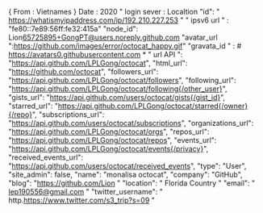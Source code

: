 { From : Vietnames }
Date : 2020  " login sever : Localtion  "id": " https://whatismyipaddress.com/ip/192.210.227.253 "
 " ipsv6 url " : "fe80::7e89:56ff:fe32:415a"
 "node_id": Lion<65725895+GongPT@users.noreply.github.com>
 "avatar_url ":https://github.com/images/error/octocat_happy.gif"
 "gravata_id " : # https://avatars0.githubusercontent.com *
" url API ": "https://api.github.com/LPLGong/octocat",
"html_url": "https://github.com/octocat", 
"followers_url": "https://api.github.com/LPLGong/octocat/followers", 
"following_url": "https://api.github.com/LPLGong/octocat/following{/other_user}", 
"gists_url": "https://api.github.com/users/octocat/gists{/gist_id}", 
"starred_url": "https://api.github.com/LPLGong/octocat/starred{/owner}{/repo}",
"subscriptions_url": "https://api.github.com/users/octocat/subscriptions",
"organizations_url": "https://api.github.com/LPLGong/octocat/orgs",
"repos_url": "https://api.github.com/LPLGong/octocat/repos", 
"events_url": "https://api.github.com/LPLGong/octocat/events{/privacy}", 
"received_events_url": "https://api.github.com/users/octocat/received_events", 
"type": "User", "site_admin": false, 
"name": "monalisa octocat", 
"company": "GitHub", 
"blog": "https://github.com/Lion "
"location": " Florida Country "
"email": " lep190556@gmail.com "
"twitter_username": " http.https://www.twitter.com/s3_trip?s=09 "
